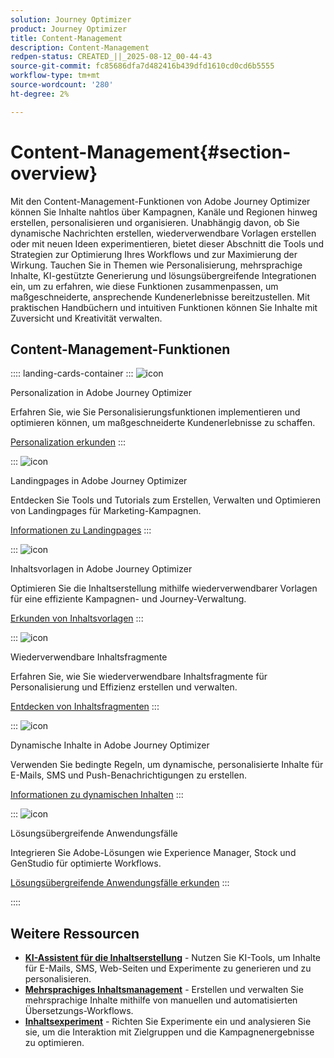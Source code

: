 ```yaml
---
solution: Journey Optimizer
product: Journey Optimizer
title: Content-Management
description: Content-Management
redpen-status: CREATED_||_2025-08-12_00-44-43
source-git-commit: fc85686dfa7d482416b439dfd1610cd0cd6b5555
workflow-type: tm+mt
source-wordcount: '280'
ht-degree: 2%

---
```



# Content-Management{#section-overview}

Mit den Content-Management-Funktionen von Adobe Journey Optimizer können Sie Inhalte nahtlos über Kampagnen, Kanäle und Regionen hinweg erstellen, personalisieren und organisieren. Unabhängig davon, ob Sie dynamische Nachrichten erstellen, wiederverwendbare Vorlagen erstellen oder mit neuen Ideen experimentieren, bietet dieser Abschnitt die Tools und Strategien zur Optimierung Ihres Workflows und zur Maximierung der Wirkung. Tauchen Sie in Themen wie Personalisierung, mehrsprachige Inhalte, KI-gestützte Generierung und lösungsübergreifende Integrationen ein, um zu erfahren, wie diese Funktionen zusammenpassen, um maßgeschneiderte, ansprechende Kundenerlebnisse bereitzustellen. Mit praktischen Handbüchern und intuitiven Funktionen können Sie Inhalte mit Zuversicht und Kreativität verwalten.

## Content-Management-Funktionen

:::: landing-cards-container
:::
![icon](https://cdn.experienceleague.adobe.com/icons/bullseye.svg)

Personalization in Adobe Journey Optimizer

Erfahren Sie, wie Sie Personalisierungsfunktionen implementieren und optimieren können, um maßgeschneiderte Kundenerlebnisse zu schaffen.

[Personalization erkunden](personalization-landing-page.md)
:::

:::
![icon](https://cdn.experienceleague.adobe.com/icons/circle-play.svg)

Landingpages in Adobe Journey Optimizer

Entdecken Sie Tools und Tutorials zum Erstellen, Verwalten und Optimieren von Landingpages für Marketing-Kampagnen.

[Informationen zu Landingpages](landing-pages-landing-page.md)
:::

:::
![icon](https://cdn.experienceleague.adobe.com/icons/list-check.svg)

Inhaltsvorlagen in Adobe Journey Optimizer

Optimieren Sie die Inhaltserstellung mithilfe wiederverwendbarer Vorlagen für eine effiziente Kampagnen- und Journey-Verwaltung.

[Erkunden von Inhaltsvorlagen](content-templates-landing-page.md)
:::

:::
![icon](https://cdn.experienceleague.adobe.com/icons/puzzle-piece.svg)

Wiederverwendbare Inhaltsfragmente

Erfahren Sie, wie Sie wiederverwendbare Inhaltsfragmente für Personalisierung und Effizienz erstellen und verwalten.

[Entdecken von Inhaltsfragmenten](fragments-landing-page.md)
:::

:::
![icon](https://cdn.experienceleague.adobe.com/icons/gear.svg)

Dynamische Inhalte in Adobe Journey Optimizer

Verwenden Sie bedingte Regeln, um dynamische, personalisierte Inhalte für E-Mails, SMS und Push-Benachrichtigungen zu erstellen.

[Informationen zu dynamischen Inhalten](dynamic-landing-page.md)
:::

:::
![icon](https://cdn.experienceleague.adobe.com/icons/puzzle-piece.svg)

Lösungsübergreifende Anwendungsfälle

Integrieren Sie Adobe-Lösungen wie Experience Manager, Stock und GenStudio für optimierte Workflows.

[Lösungsübergreifende Anwendungsfälle erkunden](combine-landing-page.md)
:::

::::


## Weitere Ressourcen

- **[KI-Assistent für die Inhaltserstellung](ai-assistant-landing-page.md)** - Nutzen Sie KI-Tools, um Inhalte für E-Mails, SMS, Web-Seiten und Experimente zu generieren und zu personalisieren.
- **[Mehrsprachiges Inhaltsmanagement](content-multilingual-landing-page.md)** - Erstellen und verwalten Sie mehrsprachige Inhalte mithilfe von manuellen und automatisierten Übersetzungs-Workflows.
- **[Inhaltsexperiment](content-experiment-landing-page.md)** - Richten Sie Experimente ein und analysieren Sie sie, um die Interaktion mit Zielgruppen und die Kampagnenergebnisse zu optimieren.
